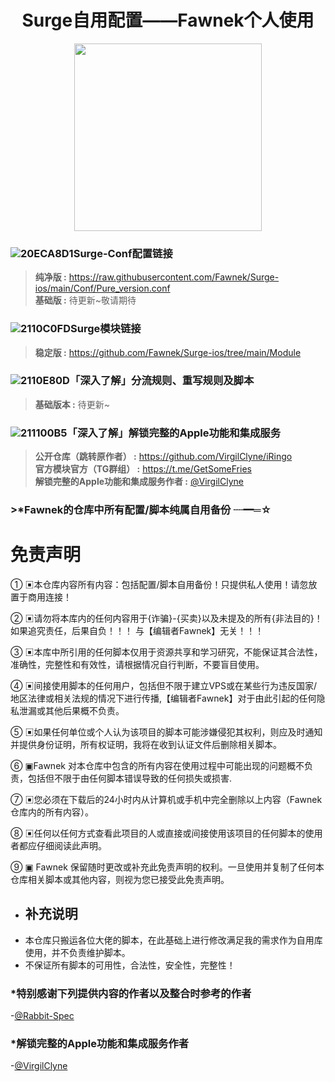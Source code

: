 <h1 align="center">Surge自用配置——Fawnek个人使用</h1>

<p align="center">
<img src="图片" width="300"></img>
</p>

### ![20ECA8D1](https://user-images.githubusercontent.com/104637981/189694660-a4ddb80e-42f3-4586-8096-46cb200b1679.png)Surge-Conf配置链接
> **纯净版 :** https://raw.githubusercontent.com/Fawnek/Surge-ios/main/Conf/Pure_version.conf<br>
> **基础版 :** 待更新~敬请期待<br>


### ![2110C0FD](https://user-images.githubusercontent.com/104637981/189703209-08f47a2c-926d-4a52-ad61-0e4b2aa84c1c.png)Surge模块链接
> **稳定版 :** https://github.com/Fawnek/Surge-ios/tree/main/Module<br>

### ![2110E80D](https://user-images.githubusercontent.com/104637981/189703251-28e178d4-4f36-400c-b6ae-ceb8fe02cce0.png)「深入了解」分流规则、重写规则及脚本
> **基础版本 :** 待更新~<br>

### ![211100B5](https://user-images.githubusercontent.com/104637981/189703270-9ea1f674-8b16-4741-a44e-c2174c3d8a52.png)「深入了解」解锁完整的Apple功能和集成服务
> **公开仓库（跳转原作者） :** https://github.com/VirgilClyne/iRingo<br>
> **官方模块官方（TG群组） :** https://t.me/GetSomeFries<br>
> **解锁完整的Apple功能和集成服务作者 :** [@VirgilClyne](https://github.com/VirgilClyne)


### >*Fawnek的仓库中所有配置/脚本纯属自用备份 ┈━═☆

# 免责声明
① ▣本仓库内容所有内容：包括配置/脚本自用备份！只提供私人使用！请忽放置于商用连接！

② ▣请勿将本库内的任何内容用于{诈骗}-{买卖}以及未提及的所有{非法目的}！如果追究责任，后果自负！！！  与【编辑者Fawnek】无关！！！

③ ▣本库中所引用的任何脚本仅用于资源共享和学习研究，不能保证其合法性，准确性，完整性和有效性，请根据情况自行判断，不要盲目使用。

④ ▣间接使用脚本的任何用户，包括但不限于建立VPS或在某些行为违反国家/地区法律或相关法规的情况下进行传播,【编辑者Fawnek】对于由此引起的任何隐私泄漏或其他后果概不负责。

⑤ ▣如果任何单位或个人认为该项目的脚本可能涉嫌侵犯其权利，则应及时通知并提供身份证明，所有权证明，我将在收到认证文件后删除相关脚本。

⑥ ▣Fawnek 对本仓库中包含的所有内容在使用过程中可能出现的问题概不负责，包括但不限于由任何脚本错误导致的任何损失或损害.

⑦ ▣您必须在下载后的24小时内从计算机或手机中完全删除以上内容（Fawnek仓库内的所有内容）。

⑧ ▣任何以任何方式查看此项目的人或直接或间接使用该项目的任何脚本的使用者都应仔细阅读此声明。

⑨ ▣ Fawnek 保留随时更改或补充此免责声明的权利。一旦使用并复制了任何本仓库相关脚本或其他内容，则视为您已接受此免责声明。

- ## 补充说明
- 本仓库只搬运各位大佬的脚本，在此基础上进行修改满足我的需求作为自用库使用，并不负责维护脚本。
- 不保证所有脚本的可用性，合法性，安全性，完整性！

### *特别感谢下列提供内容的作者以及整合时参考的作者
-[@Rabbit-Spec](https://github.com/Rabbit-Spec)

### *解锁完整的Apple功能和集成服务作者
-[@VirgilClyne](https://github.com/VirgilClyne)

